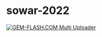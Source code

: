 # sowar-2022


<a href="https://img.gem-flash.com/"><img src="https://img.gem-flash.com/images/13097834199261250383.png" border="0" alt="GEM-FLASH.COM Multi Uploader" /></a>
